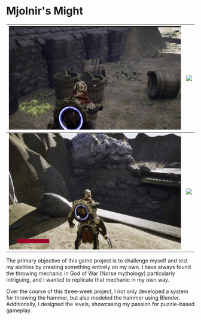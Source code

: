 # Mjolnir's Might 

![](/MjolnirsMight/Images/Aim.png)    |  ![](/MjolnirsMight/Images/OpeningGate-ezgif.com-optimize.gif)
:-------------------------:|:-------------------------:
![](/MjolnirsMight/Images/Trhowingrecalling-ezgif.com-optimize.gif)  | ![](/MjolnirsMight/Images/Recalling-ezgif.com-optimize.gif)

The primary objective of this game project is to challenge myself and test my abilities by creating something entirely on my own. I have always found the throwing mechanic in God of War (Norse mythology) particularly intriguing, and I wanted to replicate that mechanic in my own way.

Over the course of this three-week project, I not only developed a system for throwing the hammer, but also modeled the hammer using Blender. Additionally, I designed the levels, showcasing my passion for puzzle-based gameplay.
